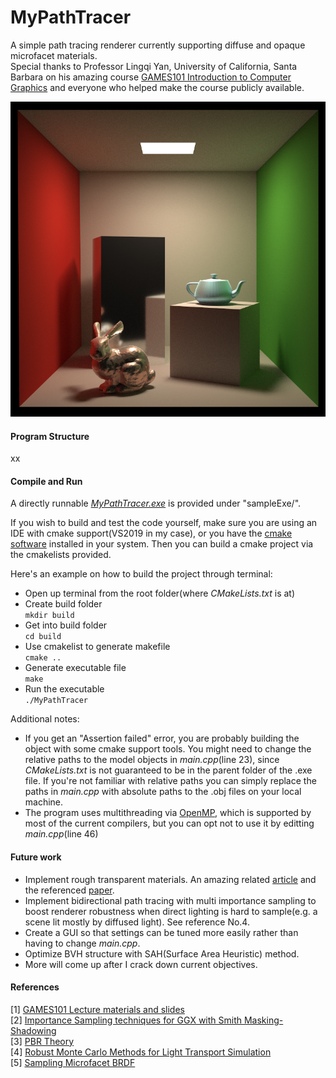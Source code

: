 # MyPathTracer
A simple path tracing renderer currently supporting diffuse and opaque microfacet materials.  
Special thanks to Professor Lingqi Yan, University of California, Santa Barbara on his amazing course [GAMES101 Introduction to Computer Graphics](https://sites.cs.ucsb.edu/~lingqi/teaching/games101.html) and everyone who helped make the course publicly available.

![This is an image](/img/TheBox.png)

#### Program Structure
xx


#### Compile and Run
A directly runnable [*MyPathTracer.exe*](/sampleExe/MyPathTracer.exe) is provided under "sampleExe/". 
  
If you wish to build and test the code yourself, make sure you are using an IDE with cmake support(VS2019 in my case), or you have the [cmake software](https://cmake.org/download/) installed in your system. Then you can build a cmake project via the cmakelists provided.  
   
Here's an example on how to build the project through terminal:
* Open up terminal from the root folder(where *CMakeLists.txt* is at)  
* Create build folder  
`mkdir build`  
* Get into build folder  
`cd build`  
* Use cmakelist to generate makefile  
`cmake ..`  
* Generate executable file  
`make`  
* Run the executable  
`./MyPathTracer`  
  
Additional notes:  
* If you get an "Assertion failed" error, you are probably building the object with some cmake support tools. You might need to change the relative paths to the model objects in *main.cpp*(line 23), since *CMakeLists.txt* is not guaranteed to be in the parent folder of the .exe file. If you're not familiar with relative paths you can simply replace the paths in *main.cpp* with absolute paths to the .obj files on your local machine.  
* The program uses multithreading via [OpenMP](https://www.openmp.org/), which is supported by most of the current compilers, but you can opt not to use it by editting *main.cpp*(line 46)


#### Future work
* Implement rough transparent materials. An amazing related [article](https://agraphicsguynotes.com/posts/glass_material_simulated_by_microfacet_bxdf/) and the referenced [paper](https://www.cs.cornell.edu/~srm/publications/EGSR07-btdf.html).
* Implement bidirectional path tracing with multi importance sampling to boost renderer robustness when direct lighting is hard to sample(e.g. a scene lit mostly by diffused light). See reference No.4.
* Create a GUI so that settings can be tuned more easily rather than having to change *main.cpp*.
* Optimize BVH structure with SAH(Surface Area Heuristic) method.
* More will come up after I crack down current objectives.


#### References
[1] [GAMES101 Lecture materials and slides](https://sites.cs.ucsb.edu/~lingqi/teaching/games101.html)  
[2] [Importance Sampling techniques for GGX with Smith Masking-Shadowing](https://schuttejoe.github.io/post/ggximportancesamplingpart1/)  
[3] [PBR Theory](https://learnopengl.com/PBR/Theory)  
[4] [Robust Monte Carlo Methods for Light Transport Simulation](http://graphics.stanford.edu/papers/veach_thesis/)  
[5] [Sampling Microfacet BRDF](https://agraphicsguynotes.com/posts/sample_microfacet_brdf/)  

